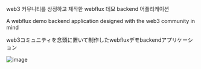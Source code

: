 web3 커뮤니티를 상정하고 제작한 webflux 데모 backend 어플리케이션

A webflux demo backend application designed with the web3 community in mind

web3コミュニティを念頭に置いて制作したwebfluxデモbackendアプリケーション

![image](https://github.com/jang-sw/Spring-webflux-r2dbc-demo/assets/113086375/855931b1-675d-4b1d-9f32-778b6df465ce)
